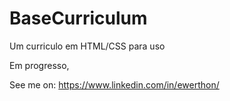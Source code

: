 # BaseCurriculum

Um curriculo em HTML/CSS para uso

Em progresso, 

See me on: https://www.linkedin.com/in/ewerthon/
